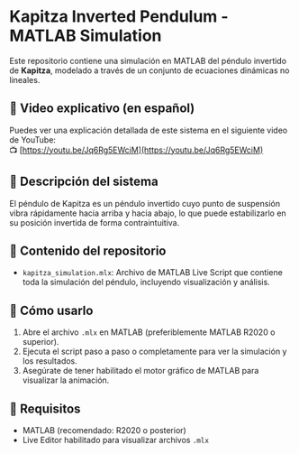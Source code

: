# Kapitza Inverted Pendulum - MATLAB Simulation

Este repositorio contiene una simulación en MATLAB del péndulo invertido de **Kapitza**, modelado a través de un conjunto de ecuaciones dinámicas no lineales.

## 🎥 Video explicativo (en español)

Puedes ver una explicación detallada de este sistema en el siguiente video de YouTube:  
📺 [https://youtu.be/Jq6Rg5EWciM](https://youtu.be/Jq6Rg5EWciM)

## 🧠 Descripción del sistema

El péndulo de Kapitza es un péndulo invertido cuyo punto de suspensión vibra rápidamente hacia arriba y hacia abajo, lo que puede estabilizarlo en su posición invertida de forma contraintuitiva.

## 📂 Contenido del repositorio

- `kapitza_simulation.mlx`: Archivo de MATLAB Live Script que contiene toda la simulación del péndulo, incluyendo visualización y análisis.

## 🚀 Cómo usarlo

1. Abre el archivo `.mlx` en MATLAB (preferiblemente MATLAB R2020 o superior).
2. Ejecuta el script paso a paso o completamente para ver la simulación y los resultados.
3. Asegúrate de tener habilitado el motor gráfico de MATLAB para visualizar la animación.

## 📌 Requisitos

- MATLAB (recomendado: R2020 o posterior)
- Live Editor habilitado para visualizar archivos `.mlx`

